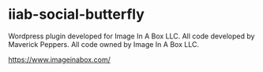 # iiab-social-butterfly
Wordpress plugin developed for Image In A Box LLC. 
All code developed by Maverick Peppers. 
All code owned by Image In A Box LLC. 

https://www.imageinabox.com/
